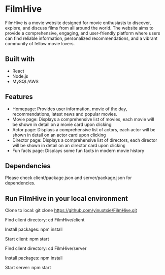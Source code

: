 # FilmHive

FilmHive is a movie website designed for movie enthusiasts to discover, explore, and discuss films from all around the world. The website aims to provide a comprehensive, engaging, and user-friendly platform where users can find reliable information, personalized recommendations, and a vibrant community of fellow movie lovers.

## Built with

- React
- Node.js
- MySQL/AWS

## Features

- Homepage: Provides user information, movie of the day, recommendations, latest news and popular movies.
- Movie page: Displays a comprehensive list of movies, each movie will be shown in detail on a movie card upon clicking
- Actor page: Displays a comprehensive list of actors, each actor will be shown in detail on an actor card upon clicking
- Director page: Displays a comprehensive list of directors, each director will be shown in detail on an director card upon clicking
- Fun facts page: Displays some fun facts in modern movie history

## Dependencies

Please check client/package.json and server/package.json for dependencies.

## Run FilmHive in your local environment

Clone to local: git clone https://github.com/yinuotxie/FilmHive.git

Find client directory: cd FilmHive/client

Install packages: npm install

Start client: npm start

Find client directory: cd FilmHive/server

Install packages: npm install

Start server: npm start
